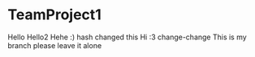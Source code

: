 # TeamProject1
Hello
Hello2
Hehe :)
hash changed this
Hi :3
change-change
This is my branch please leave it alone
